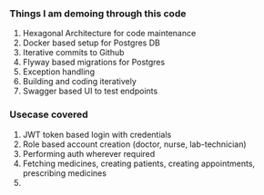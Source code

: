 ### Things I am demoing through this code

1. Hexagonal Architecture for code maintenance
2. Docker based setup for Postgres DB
3. Iterative commits to Github
4. Flyway based migrations for Postgres
5. Exception handling
6. Building and coding iteratively
7. Swagger based UI to test endpoints


### Usecase covered
1. JWT token based login with credentials
2. Role based account creation (doctor, nurse, lab-technician)
3. Performing auth wherever required
4. Fetching medicines, creating patients, creating appointments, prescribing medicines
5. 